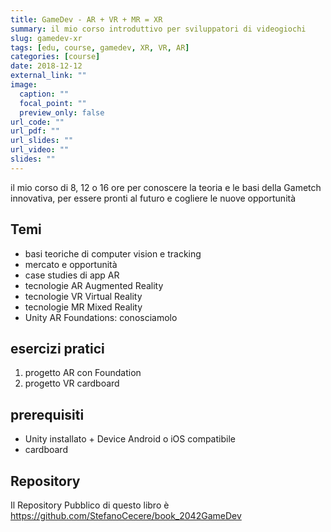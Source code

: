 ```yaml
---
title: GameDev - AR + VR + MR = XR
summary: il mio corso introduttivo per sviluppatori di videogiochi
slug: gamedev-xr
tags: [edu, course, gamedev, XR, VR, AR]
categories: [course]
date: 2018-12-12
external_link: ""
image:
  caption: ""
  focal_point: ""
  preview_only: false
url_code: ""
url_pdf: ""
url_slides: ""
url_video: ""
slides: ""
---
```


il mio corso di 8, 12 o 16 ore per conoscere la teoria e le basi della Gametch innovativa, per essere pronti al futuro e cogliere le nuove opportunità

## Temi
- basi teoriche di computer vision e tracking
- mercato e opportunità
- case studies di app AR
- tecnologie AR Augmented Reality
- tecnologie VR Virtual Reality
- tecnologie MR Mixed Reality
- Unity AR Foundations: conosciamolo

## esercizi pratici
1. progetto AR con Foundation
2. progetto VR cardboard

## prerequisiti
- Unity installato + Device Android o iOS compatibile
- cardboard

## Repository
Il Repository Pubblico di questo libro è
<https://github.com/StefanoCecere/book_2042GameDev>
